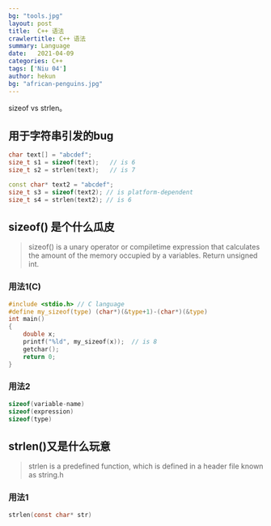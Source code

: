 ```yaml
---
bg: "tools.jpg"
layout: post
title:  C++ 语法
crawlertitle: C++ 语法
summary: Language
date:   2021-04-09
categories: C++
tags: ['Niu 04']
author: hekun
bg: "african-penguins.jpg"
---
```


 sizeof vs strlen。

## 用于字符串引发的bug

```cpp
char text[] = "abcdef";
size_t s1 = sizeof(text);   // is 6 
size_t s2 = strlen(text);   // is 7

const char* text2 = "abcdef";
size_t s3 = sizeof(text2); // is platform-dependent
size_t s4 = strlen(text2); // is 6
```

## sizeof() 是个什么瓜皮

> sizeof() is a unary operator or compiletime expression that calculates the amount of the memory occupied by a variables. Return unsigned int.

### 用法1(C)

```c
#include <stdio.h> // C language
#define my_sizeof(type) (char*)(&type+1)-(char*)(&type)
int main()
{
    double x;
    printf("%ld", my_sizeof(x));  // is 8
    getchar();
    return 0;
}
```

### 用法2

```c
sizeof(variable-name)
sizeof(expression)
sizeof(type)
```

## strlen()又是什么玩意

> strlen is a predefined function, which is defined in a header file known as string.h

### 用法1

```c
strlen(const char* str)
```
